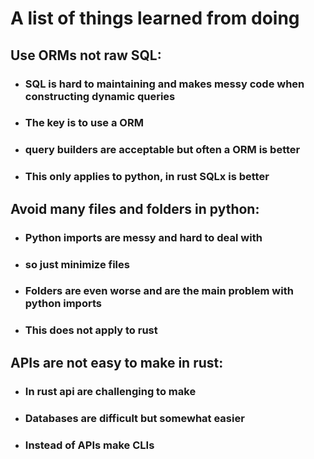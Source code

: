 # A list of things learned from doing

## Use ORMs not raw SQL:
- ### SQL is hard to maintaining and makes messy code when constructing dynamic queries   
- ### The key is to use a ORM
- ### query builders are acceptable but often a ORM is better
- ### This only applies to python, in rust SQLx is better

## Avoid many files and folders in python:
- ### Python imports are messy and hard to deal with
- ### so just minimize files
- ### Folders are even worse and are the main problem with python imports
- ### This does not apply to rust

## APIs are not easy to make in rust:
- ### In rust api are challenging to make
- ### Databases are difficult but somewhat easier
- ### Instead of APIs make CLIs

